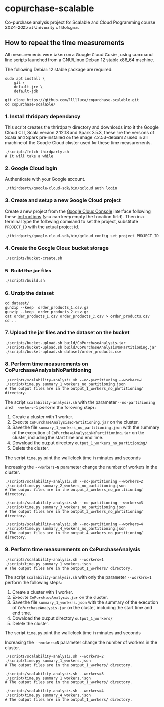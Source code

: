 # copurchase-scalable
Co-purchase analysis project for Scalable and Cloud Programming course 2024-2025 at University of Bologna.

## How to repeat the time measurements

All measurements were taken on a Google Cloud Custer, using command line scripts launched from a GNU/Linux Debian 12 stable x86_64 machine.

The following Debian 12 stable package are required:
```
sudo apt install \
    git \
    default-jre \
    default-jdk
```

```
git clone https://github.com/llllluca/copurchase-scalable.git
cd copurchase-scalable/
```

### 1. Install thridpary dependancy

This script creates the thrirdpary directory and downloads into it the Google Cloud CLI, Scala version 2.12.18 and Spark 3.5.3, these are the versions of Scala and Spark pre-installed on the image 2.2.53-debian12 used in all machine of the Google Cloud cluster used for these time measurements.

```
./scripts/fetch-thirdparty.sh
# It will take a while
```

### 2. Google Cloud login
Authenticate with your Google account.
```
./thirdparty/google-cloud-sdk/bin/gcloud auth login
```

### 3. Create and setup a new Google Cloud project
Create a new project from the [Google Cloud Console](https://console.cloud.google.com/) interface following these [instructions](https://developers.google.com/workspace/guides/create-project) (you can keep empty the Location field).
Then in a terminal type the following command to set the project, substitute `PROJECT_ID` with the actual project id.

```
./thirdparty/google-cloud-sdk/bin/gcloud config set project PROJECT_ID
```

### 4. Create the Google Cloud bucket storage 
```
./scripts/bucket-create.sh
```

### 5. Build the jar files
```
./scripts/build.sh
```

### 6. Unzip the dataset
```
cd dataset/
gunzip --keep  order_products_1.csv.gz
gunzip --keep  order_products_2.csv.gz
cat order_products_1.csv order_products_2.csv > order_products.csv
cd ..
```

### 7. Upload the jar files and the dataset on the bucket
```
./scripts/bucket-upload.sh build/CoPurchaseAnalysis.jar
./scripts/bucket-upload.sh build/CoPurchaseAnalysisNoPartitioning.jar
./scripts/bucket-upload.sh dataset/order_products.csv
```
### 8. Perform time measurements on CoPurchaseAnalysisNoPartitioning

```
./scripts/scalability-analysis.sh --no-partitioning --workers=1 
./script/time.py summary_1_workers_no_partitioning.json
# The output files are in the output_1_workers_no_partitioning/ directory.
```

The script `scalability-analysis.sh` with the parameter `--no-partitioning` and `--workers=1` perform the following steps:

1. Create a cluster with 1 worker.
2. Execute `CoPurchaseAnalysisNoPartitioning.jar` on the cluster.
3. Save the file `summary_1_workers_no_partitioning.json` with the summary of the execution of `CoPurchaseAnalysisNoPartitioning.jar` on the cluster, including the start time and end time.
4. Download the output directory `output_1_workers_no_partitioning/`
5. Delete the cluster.

The script `time.py` print the wall clock time in minutes and seconds.

Increasing the `--workers=N` parameter  change the number of workers in the cluster.

```
./scripts/scalability-analysis.sh --no-partitioning --workers=2
./script/time.py summary_2_workers_no_partitioning.json
# The output files are in the output_2_workers_no_partitioning/ directory.

./scripts/scalability-analysis.sh --no-partitioning --workers=3
./script/time.py summary_3_workers_no_partitioning.json
# The output files are in the output_3_workers_no_partitioning/ directory.

./scripts/scalability-analysis.sh --no-partitioning --workers=4
./script/time.py summary_4_workers_no_partitioning.json
# The output files are in the output_4_workers_no_partitioning/ directory.
```

### 9. Perform time measurements on CoPurchaseAnalysis
```
./scripts/scalability-analysis.sh --workers=1
./script/time.py summary_1_workers.json
# The output files are in the output_1_workers/ directory.
```

The script `scalability-analysis.sh` with only the parameter `--workers=1` perform the following steps:

1. Create a cluster with 1 worker.
2. Execute `CoPurchaseAnalysis.jar` on the cluster.
3. Save the file `summary_1_workers.json` with the summary of the execution of `CoPurchaseAnalysis.jar` on the cluster, including the start time and end time.
4. Download the output directory `output_1_workers/`
5. Delete the cluster.

The script `time.py` print the wall clock time in minutes and seconds.

Increasing the `--workers=N` parameter  change the number of workers in the cluster.

```
./scripts/scalability-analysis.sh --workers=2
./script/time.py summary_1_workers.json
# The output files are in the output_1_workers/ directory.

./scripts/scalability-analysis.sh --workers=3
./script/time.py summary_1_workers.json
# The output files are in the output_1_workers/ directory.

./scripts/scalability-analysis.sh --workers=4
./script/time.py summary_4_workers.json
# The output files are in the output_1_workers/ directory.
```

